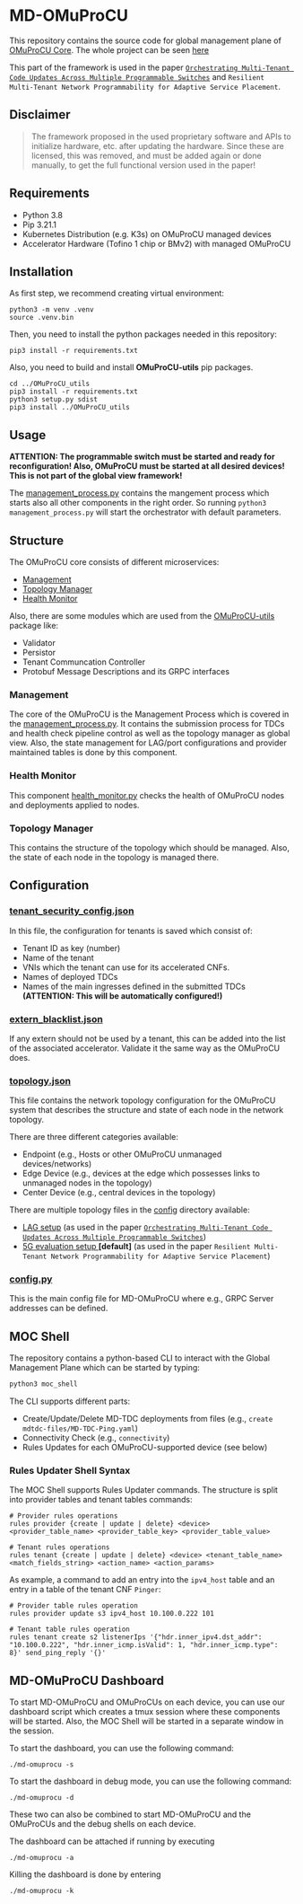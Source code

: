 # MD-OMuProCU

This repository contains the source code for global management plane of [OMuProCU Core](https://github.com/tiritor/OMuProCU-core). The whole project can be seen [here](https://github.com/tiritor/OMuProCU)

This part of the framework is used in the paper [`Orchestrating Multi-Tenant Code Updates Across Multiple Programmable Switches`](https://ieeexplore.ieee.org/document/10575368) and `Resilient Multi-Tenant Network Programmability for Adaptive Service Placement`.

## Disclaimer

> The framework proposed in the used proprietary software and APIs to initialize hardware, etc. after updating the hardware. Since these are licensed, this was removed, and must be added again or done manually, to get the full functional version used in the paper!

## Requirements

- Python 3.8
- Pip 3.21.1
- Kubernetes Distribution (e.g. K3s) on OMuProCU managed devices
- Accelerator Hardware (Tofino 1 chip or BMv2) with managed OMuProCU

## Installation

As first step, we recommend creating virtual environment:

```
python3 -m venv .venv
source .venv.bin
```

Then, you need to install the python packages needed in this repository:

```
pip3 install -r requirements.txt
```

Also, you need to build and install **OMuProCU-utils** pip packages. 

```
cd ../OMuProCU_utils
pip3 install -r requirements.txt
python3 setup.py sdist
pip3 install ../OMuProCU_utils
```

## Usage

**ATTENTION: The programmable switch must be started and ready for reconfiguration! Also, OMuProCU must be started at all desired devices! This is not part of the global view framework!**

The [management_process.py](management_process.py) contains the mangement process which starts also all other components in the right order. 
So running ```python3 management_process.py``` will start the orchestrator with default parameters.

## Structure

The OMuProCU core consists of different microservices:

- [Management](#management)
- [Topology Manager](#topology-manager)
- [Health Monitor](#health-monitor)

Also, there are some modules which are used from the [OMuProCU-utils](https://github.com/tiritor/OMuProCU-utils) package like:

- Validator
- Persistor
- Tenant Communcation Controller
- Protobuf Message Descriptions and its GRPC interfaces

### Management

The core of the OMuProCU is the Management Process which is covered in the [management_process.py](management_process.py). 
It contains the submission process for TDCs and health check pipeline control as well as the topology manager as global view.
Also, the state management for LAG/port configurations and provider maintained tables is done by this component. 

### Health Monitor

This component [health_monitor.py](health_monitor/health_monitor.py) checks the health of OMuProCU nodes and deployments applied to nodes. 

### Topology Manager 

This contains the structure of the topology which should be managed. 
Also, the state of each node in the topology is managed there.

## Configuration 

### [tenant_security_config.json](conf/tenant_security_config.json)

In this file, the configuration for tenants is saved which consist of:

- Tenant ID as key (number)
- Name of the tenant
- VNIs which the tenant can use for its accelerated CNFs. 
- Names of deployed TDCs 
- Names of the main ingresses defined in the submitted TDCs **(ATTENTION: This will be automatically configured!)**

### [extern_blacklist.json](conf/extern_blacklist.json)

If any extern should not be used by a tenant, this can be added into the list of the associated accelerator. Validate it the same way as the OMuProCU does.


### [topology.json](conf/topology.json)

This file contains the network topology configuration for the OMuProCU system that describes the structure and state of each node in the network topology.

There are three different categories available:
- Endpoint (e.g., Hosts or other OMuProCU unmanaged devices/networks)
- Edge Device (e.g., devices at the edge which possesses links to unmanaged nodes in the topology)
- Center Device (e.g., central devices in the topology)

There are multiple topology files in the [config](conf/) directory available:

- [LAG setup](conf/topology-lag.json) (as used in the paper [`Orchestrating Multi-Tenant Code Updates Across Multiple Programmable Switches`](https://ieeexplore.ieee.org/document/10575368))
- [5G evaluation setup ](conf/topology-5G.json) **[default]** (as used in the paper `Resilient Multi-Tenant Network Programmability for Adaptive Service Placement`)


### [config.py](conf/config.py)

This is the main config file for MD-OMuProCU where e.g., GRPC Server addresses can be defined.

## MOC Shell

The repository contains a python-based CLI to interact with the Global Management Plane which can be started by typing:
```bash
python3 moc_shell
```
The CLI supports different parts:

- Create/Update/Delete MD-TDC deployments from files (e.g., ```create mdtdc-files/MD-TDC-Ping.yaml```)
- Connectivity Check (e.g., ```connectivity```)
- Rules Updates for each OMuProCU-supported device (see below)

### Rules Updater Shell Syntax

The MOC Shell supports Rules Updater commands. The structure is split into provider tables and tenant tables commands:

```
# Provider rules operations
rules provider {create | update | delete} <device> <provider_table_name> <provider_table_key> <provider_table_value>

# Tenant rules operations
rules tenant {create | update | delete} <device> <tenant_table_name> <match_fields_string> <action_name> <action_params>
```

As example, a command to add an entry into the ```ipv4_host``` table and an entry in a table of the tenant CNF ```Pinger```: 
```
# Provider table rules operation
rules provider update s3 ipv4_host 10.100.0.222 101

# Tenant table rules operation
rules tenant create s2 listenerIps '{"hdr.inner_ipv4.dst_addr": "10.100.0.222", "hdr.inner_icmp.isValid": 1, "hdr.inner_icmp.type": 8}' send_ping_reply '{}'
```

## MD-OMuProCU Dashboard

To start MD-OMuProCU and OMuProCUs on each device, you can use our dashboard script which creates a tmux session where these components will be started. 
Also, the MOC Shell will be started in a separate window in the session. 

To start the dashboard, you can use the following command: 
```
./md-omuprocu -s
```

To start the dashboard in debug mode, you can use the following command:

```
./md-omuprocu -d
```

These two can also be combined to start MD-OMuProCU and the OMuProCUs and the debug shells on each device.

The dashboard can be attached if running by executing

```
./md-omuprocu -a
```

Killing the dashboard is done by entering
```
./md-omuprocu -k
```